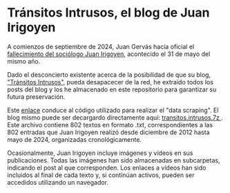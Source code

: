 # Tránsitos Intrusos, el blog de Juan Irigoyen

A comienzos de septiembre de 2024, Juan Gervás hacía oficial el [fallecimiento del sociólogo Juan Irigoyen](https://diario16plus.com/sociedad/obituario/murio-juan-irigoyen-profesor-sociologo-marginado-academico-social-bella-persona-mejor-sociologia-salud_501587_102.html), acontecido el 31 de mayo del mismo año.

Dado el desconcierto existente acerca de la posibilidad de que su blog, ["Tránsitos Intrusos"](http://www.juanirigoyen.es/), pueda desapacecer de la red, he extraído todos los posts del blog y los he almacenado en este repositorio para garantizar su futura preservación. 

Este [enlace](https://github.com/joseluisesna/Transitos_intrusos/blob/main/1_Data_retrieval.R) conduce al código utilizado para realizar el "data scraping".
El blog mismo puede ser decargardo directamente aquí: [transitos.intrusos.7z ](https://github.com/joseluisesna/Transitos_intrusos/blob/main/transitos_intrusos.7z).
Este archivo contiene 802 textos en formato .txt, correspondientes a las 802 entradas que Juan Irigoyen realizó desde diciembre de 2012 hasta mayo de 2024, organizadas cronológicamente.

Ocasionalmente, Juan Irigoyen incluye imágenes y vídeos en sus publicaciones. Todas las imágenes han sido almacenadas en subcarpetas, indicando el post al que corresponden.
Los enlaces a vídeos han sido incluidos al final de cada texto y, si continúan activos, pueden ser accedidos utilizando un navegador.
